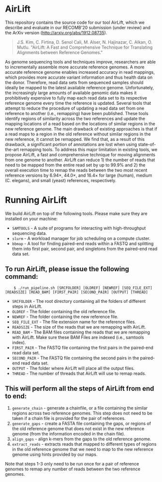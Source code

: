# AirLift

This repository contains the source code for our tool AirLift, which we describe and evaluate in our RECOMB'20 submission (under review) and the ArXiv version (http://arxiv.org/abs/1912.08735). 

>J.S. Kim, C. Firtina, D. Senol Cali, M. Alser, N. Hajinazar, C. Alkan, O. Mutlu. "AirLift: A Fast and Comprehensive Technique for Translating Alignments between Reference Genomes."

As genome sequencing tools and techniques improve, researchers are able to incrementally assemble more accurate reference genomes. A more accurate reference genome enables increased accuracy in read mappings, which provides more accurate  variant information and thus health data on the donor. Therefore, read data sets from sequenced samples should ideally be mapped to the latest available reference genome. Unfortunately, the increasingly large amounts of available genomic data makes it prohibitively expensive to fully map each read data set to its respective reference genome every time the reference is updated. Several tools that attempt to reduce the procedure of updating a read data set from one reference to another (i.e., remapping) have been published. These tools identify regions of similarity across the two references and update the mapping locations of a read based on the locations of similar regions in the new reference genome. The main drawback of existing approaches is that if a read maps to a region in the old reference without similar regions in the new reference, it cannot be remapped. We find that, as a result of this drawback, a significant portion of annotations are lost when using state-of-the-art remapping tools. To address this major limitation in existing tools, we propose AirLift, a fast and comprehensive technique for moving alignments from one genome to another. AirLift can reduce 1) the number of reads that need to be mapped from the entire read set by up to 99.9\% and 2) the overall execution time to remap the reads between the two most recent reference versions by 6.94$\times$, 44.0$\times$, and 16.4$\times$ for large (human), medium (C. elegans), and small (yeast) references, respectively.

# Running AirLift

We build AirLift on top of the following tools. Please make sure they are installed on your machine: 
* `SAMTOOLS` - A suite of programs for interacting with high-throughput sequencing data. 
* `slurm` - A workload manager for job scheduling on a compute cluster. 
* `bbmap` - A tool for finding paired-end reads within a FASTQ and splitting them into first pair, second pair, and singletons from the paired-end read data set. 


## To run AirLift, please issue the following command:
        
       
      	$ ./run_pipeline.sh [SRCFOLDER] [OLDREF] [NEWREF] [SEQ_FILE_EXT] [READSIZE] [READ_BAM] [FIRST_PAIR] [SECOND_PAIR] [OUTPUT] [THREAD] 
        

* `SRCFOLDER` - The root directory containing all the folders of different steps in AirLift. 
* `OLDREF` - The folder containing the old reference file.
* `NEWREF` - The folder containing the new reference file.
* `SEQ_FILE_EXT` - The file extension name for the reference files.
* `READSIZE` - The size of the reads that we are remapping with AirLift. 
* `READ_BAM` - The BAM files containing the reads that we are remapping with AirLift. Make sure these BAM Files are indexed (i.e., samtools index). 
* `FIRST_PAIR` - The FASTQ file containing the first pairs in the paired-end read data set. 
* `SECOND_PAIR` - The FASTQ file containing the second pairs in the paired-end read data set. 
* `OUTPUT` - The folder where AirLift will place all the output files. 
* `THREAD` - The number of threads that AirLift will use to remap reads. 

## This will perform all the steps of AirLift from end to end: 

1. `generate_chain` - generate a chainfile, or a file containing the similar regions across two reference genomes. This step does not need to be taken if a chain file is provided for the pair of references. 
2. `generate_gaps` - create a FASTA file containing the gaps, or regions of the old reference genome that does not exist in the new reference genome (from the information encoded in the chain file). 
3. `align_gaps` - align k-mers from the gaps to the old reference genome. 
4. `extract_reads` - extracts reads that mapped to different types of regions in the old reference genome that we need to map to the new reference genome using hints provided by our maps. 

Note that steps 1-3 only need to be run once for a pair of reference genomes to remap any number of reads between the two reference genomes.  

